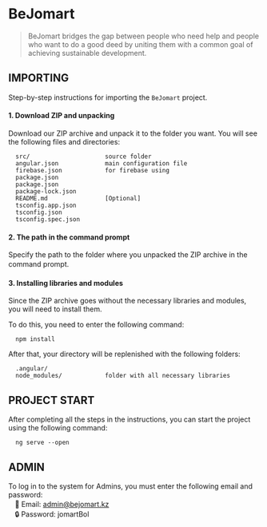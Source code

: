 BeJomart
========

> BeJomart bridges the gap between people who need help and people who want to do a good deed by uniting them with a common goal of achieving sustainable development.

IMPORTING
---------
Step-by-step instructions for importing the `BeJomart` project.


#### **1. Download ZIP and unpacking**
Download our ZIP archive and unpack it to the folder you want. You will see the following files and directories:

      src/                     source folder
      angular.json             main configuration file
      firebase.json            for firebase using       
      package.json
      package.json
      package-lock.json
      README.md                [Optional]
      tsconfig.app.json
      tsconfig.json
      tsconfig.spec.json
      

#### 2. The path in the command prompt
Specify the path to the folder where you unpacked the ZIP archive in the command prompt.
 ㅤ
#### 3. Installing libraries and modules
Since the ZIP archive goes without the necessary libraries and modules, you will need to install them.

To do this, you need to enter the following command:

      npm install
      
After that, your directory will be replenished with the following folders:

      .angular/                
      node_modules/            folder with all necessary libraries
      
      
PROJECT START
-------------
After completing all the steps in the instructions, you can start the project using the following command:

      ng serve --open
      
ADMIN
-----
To log in to the system for Admins, you must enter the following email and password:  
ㅤ:email: Email: admin@bejomart.kz  
ㅤ:lock: Password: jomartBol  
